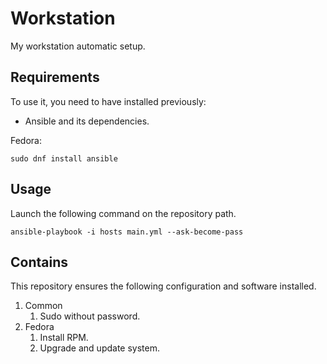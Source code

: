 # Workstation

My workstation automatic setup.

## Requirements

To use it, you need to have installed previously:

- Ansible and its dependencies.

Fedora:
```
sudo dnf install ansible
```  

## Usage

Launch the following command on the repository path.

```
ansible-playbook -i hosts main.yml --ask-become-pass
```

## Contains

This repository ensures the following configuration and software installed.

1. Common
    1. Sudo without password.
2. Fedora
    1. Install RPM.
    2. Upgrade and update system.
